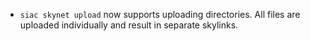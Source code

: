  - `siac skynet upload` now supports uploading directories.
   All files are uploaded individually and result in separate skylinks.
